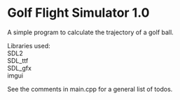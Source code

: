 # Golf Flight Simulator 1.0

A simple program to calculate the trajectory of a golf ball.

Libraries used:<br>
SDL2<br>
SDL_ttf<br>
SDL_gfx<br>
imgui

See the comments in main.cpp for a general list of todos.
